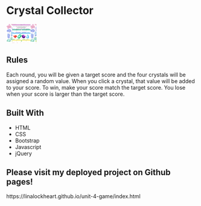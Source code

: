 <h1>Crystal Collector</h2>

<img alt="Crystal Collector Game" src="./assets/images/crystalcollector.png" style="width: 80px;">

<h2>Rules</h2>
Each round, you will be given a target score and the four crystals will be assigned a random value.
When you click a crystal, that value will be added to your score.
To win, make your score match the target score.
You lose when your score is larger than the target score.

<h2>Built With</h2>
<ul>
  <li>HTML</li>
  <li>CSS</li>
  <li>Bootstrap</li>
  <li>Javascript</li>
  <li>jQuery</li>
</ul>

<h2>Please visit my deployed project on Github pages!</h2>
https://linalockheart.github.io/unit-4-game/index.html
